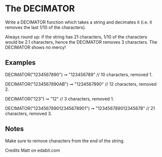# The DECIMATOR
Write a DECIMATOR function which takes a string and decimates it (i.e. it removes the last 1/10 of the characters).

Always round up: if the string has 21 characters, 1/10 of the characters would be 2.1 characters, hence the DECIMATOR removes 3 characters. The DECIMATOR shows no mercy!

## Examples
DECIMATOR("1234567890") ➞ "123456789"
// 10 characters, removed 1.

DECIMATOR("1234567890AB") ➞ "1234567890"
// 12 characters, removed 2.

DECIMATOR("123") ➞ "12"
// 3 characters, removed 1.

DECIMATOR("123456789012345678901") ➞ "123456789012345678"
// 21 characters, removed 3.
## Notes
Make sure to remove characters from the end of the string.

Credits Matt on edabit.com